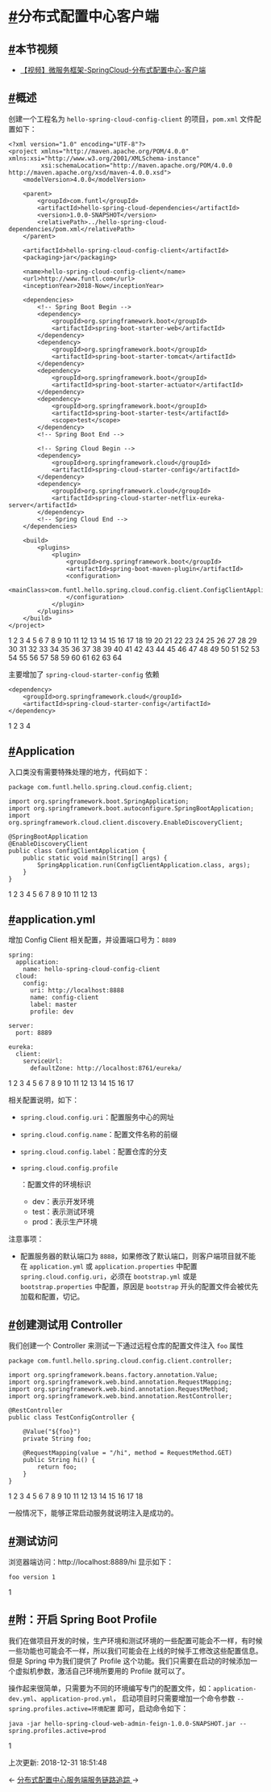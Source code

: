 # [#](https://funtl.com/zh/spring-cloud-netflix/Spring-Cloud-创建分布式配置中心客户端.html#分布式配置中心客户端)分布式配置中心客户端

## [#](https://funtl.com/zh/spring-cloud-netflix/Spring-Cloud-创建分布式配置中心客户端.html#本节视频)本节视频

- [【视频】微服务框架-SpringCloud-分布式配置中心-客户端](https://www.bilibili.com/video/av28096072)

## [#](https://funtl.com/zh/spring-cloud-netflix/Spring-Cloud-创建分布式配置中心客户端.html#概述)概述

创建一个工程名为 `hello-spring-cloud-config-client` 的项目，`pom.xml` 文件配置如下：

```text
<?xml version="1.0" encoding="UTF-8"?>
<project xmlns="http://maven.apache.org/POM/4.0.0" xmlns:xsi="http://www.w3.org/2001/XMLSchema-instance"
         xsi:schemaLocation="http://maven.apache.org/POM/4.0.0 http://maven.apache.org/xsd/maven-4.0.0.xsd">
    <modelVersion>4.0.0</modelVersion>

    <parent>
        <groupId>com.funtl</groupId>
        <artifactId>hello-spring-cloud-dependencies</artifactId>
        <version>1.0.0-SNAPSHOT</version>
        <relativePath>../hello-spring-cloud-dependencies/pom.xml</relativePath>
    </parent>

    <artifactId>hello-spring-cloud-config-client</artifactId>
    <packaging>jar</packaging>

    <name>hello-spring-cloud-config-client</name>
    <url>http://www.funtl.com</url>
    <inceptionYear>2018-Now</inceptionYear>

    <dependencies>
        <!-- Spring Boot Begin -->
        <dependency>
            <groupId>org.springframework.boot</groupId>
            <artifactId>spring-boot-starter-web</artifactId>
        </dependency>
        <dependency>
            <groupId>org.springframework.boot</groupId>
            <artifactId>spring-boot-starter-tomcat</artifactId>
        </dependency>
        <dependency>
            <groupId>org.springframework.boot</groupId>
            <artifactId>spring-boot-starter-actuator</artifactId>
        </dependency>
        <dependency>
            <groupId>org.springframework.boot</groupId>
            <artifactId>spring-boot-starter-test</artifactId>
            <scope>test</scope>
        </dependency>
        <!-- Spring Boot End -->

        <!-- Spring Cloud Begin -->
        <dependency>
            <groupId>org.springframework.cloud</groupId>
            <artifactId>spring-cloud-starter-config</artifactId>
        </dependency>
        <dependency>
            <groupId>org.springframework.cloud</groupId>
            <artifactId>spring-cloud-starter-netflix-eureka-server</artifactId>
        </dependency>
        <!-- Spring Cloud End -->
    </dependencies>

    <build>
        <plugins>
            <plugin>
                <groupId>org.springframework.boot</groupId>
                <artifactId>spring-boot-maven-plugin</artifactId>
                <configuration>
                    <mainClass>com.funtl.hello.spring.cloud.config.client.ConfigClientApplication</mainClass>
                </configuration>
            </plugin>
        </plugins>
    </build>
</project>
```

1
2
3
4
5
6
7
8
9
10
11
12
13
14
15
16
17
18
19
20
21
22
23
24
25
26
27
28
29
30
31
32
33
34
35
36
37
38
39
40
41
42
43
44
45
46
47
48
49
50
51
52
53
54
55
56
57
58
59
60
61
62
63
64

主要增加了 `spring-cloud-starter-config` 依赖

```text
<dependency>
    <groupId>org.springframework.cloud</groupId>
    <artifactId>spring-cloud-starter-config</artifactId>
</dependency>
```

1
2
3
4

## [#](https://funtl.com/zh/spring-cloud-netflix/Spring-Cloud-创建分布式配置中心客户端.html#application)Application

入口类没有需要特殊处理的地方，代码如下：

```text
package com.funtl.hello.spring.cloud.config.client;

import org.springframework.boot.SpringApplication;
import org.springframework.boot.autoconfigure.SpringBootApplication;
import org.springframework.cloud.client.discovery.EnableDiscoveryClient;

@SpringBootApplication
@EnableDiscoveryClient
public class ConfigClientApplication {
    public static void main(String[] args) {
        SpringApplication.run(ConfigClientApplication.class, args);
    }
}
```

1
2
3
4
5
6
7
8
9
10
11
12
13

## [#](https://funtl.com/zh/spring-cloud-netflix/Spring-Cloud-创建分布式配置中心客户端.html#application-yml)application.yml

增加 Config Client 相关配置，并设置端口号为：`8889`

```text
spring:
  application:
    name: hello-spring-cloud-config-client
  cloud:
    config:
      uri: http://localhost:8888
      name: config-client
      label: master
      profile: dev

server:
  port: 8889

eureka:
  client:
    serviceUrl:
      defaultZone: http://localhost:8761/eureka/
```

1
2
3
4
5
6
7
8
9
10
11
12
13
14
15
16
17

相关配置说明，如下：

- `spring.cloud.config.uri`：配置服务中心的网址

- `spring.cloud.config.name`：配置文件名称的前缀

- `spring.cloud.config.label`：配置仓库的分支

- ```
  spring.cloud.config.profile
  ```

  ：配置文件的环境标识

  - dev：表示开发环境
  - test：表示测试环境
  - prod：表示生产环境

注意事项：

- 配置服务器的默认端口为 `8888`，如果修改了默认端口，则客户端项目就不能在 `application.yml` 或 `application.properties` 中配置 `spring.cloud.config.uri`，必须在 `bootstrap.yml` 或是 `bootstrap.properties` 中配置，原因是 `bootstrap` 开头的配置文件会被优先加载和配置，切记。

## [#](https://funtl.com/zh/spring-cloud-netflix/Spring-Cloud-创建分布式配置中心客户端.html#创建测试用-controller)创建测试用 Controller

我们创建一个 Controller 来测试一下通过远程仓库的配置文件注入 `foo` 属性

```text
package com.funtl.hello.spring.cloud.config.client.controller;

import org.springframework.beans.factory.annotation.Value;
import org.springframework.web.bind.annotation.RequestMapping;
import org.springframework.web.bind.annotation.RequestMethod;
import org.springframework.web.bind.annotation.RestController;

@RestController
public class TestConfigController {

    @Value("${foo}")
    private String foo;

    @RequestMapping(value = "/hi", method = RequestMethod.GET)
    public String hi() {
        return foo;
    }
}
```

1
2
3
4
5
6
7
8
9
10
11
12
13
14
15
16
17
18

一般情况下，能够正常启动服务就说明注入是成功的。

## [#](https://funtl.com/zh/spring-cloud-netflix/Spring-Cloud-创建分布式配置中心客户端.html#测试访问)测试访问

浏览器端访问：http://localhost:8889/hi 显示如下：

```text
foo version 1
```

1

## [#](https://funtl.com/zh/spring-cloud-netflix/Spring-Cloud-创建分布式配置中心客户端.html#附：开启-spring-boot-profile)附：开启 Spring Boot Profile

我们在做项目开发的时候，生产环境和测试环境的一些配置可能会不一样，有时候一些功能也可能会不一样，所以我们可能会在上线的时候手工修改这些配置信息。但是 Spring 中为我们提供了 Profile 这个功能。我们只需要在启动的时候添加一个虚拟机参数，激活自己环境所要用的 Profile 就可以了。

操作起来很简单，只需要为不同的环境编写专门的配置文件，如：`application-dev.yml`、`application-prod.yml`， 启动项目时只需要增加一个命令参数 `--spring.profiles.active=环境配置` 即可，启动命令如下：

```text
java -jar hello-spring-cloud-web-admin-feign-1.0.0-SNAPSHOT.jar --spring.profiles.active=prod
```

1

上次更新: 2018-12-31 18:51:48

← [分布式配置中心服务端](https://funtl.com/zh/spring-cloud-netflix/Spring-Cloud-创建分布式配置中心服务端.html)[服务链路追踪 ](https://funtl.com/zh/spring-cloud-netflix/Spring-Cloud-服务链路追踪.html)→